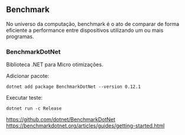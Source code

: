 ## Benchmark

No universo da computação, benchmark é o ato de comparar de forma eficiente a performance entre dispositivos utilizando um ou mais programas. 


### BenchmarkDotNet
Biblioteca .NET para Micro otimizações.

Adicionar pacote:
```
dotnet add package BenchmarkDotNet --version 0.12.1
```

Executar teste:
```
dotnet run -c Release
```


<https://github.com/dotnet/BenchmarkDotNet>
<https://benchmarkdotnet.org/articles/guides/getting-started.html>